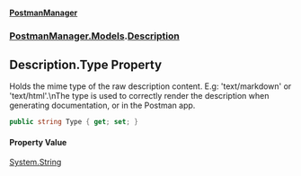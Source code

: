 #### [PostmanManager](PostmanManager.md 'PostmanManager')
### [PostmanManager.Models](PostmanManager.md#PostmanManager.Models 'PostmanManager.Models').[Description](PostmanManager.md#PostmanManager.Models.Description 'PostmanManager.Models.Description')

## Description.Type Property

Holds the mime type of the raw description content. 
E.g: 'text/markdown' or 'text/html'.\nThe type is 
used to correctly render the description when generating 
documentation, or in the Postman app.

```csharp
public string Type { get; set; }
```

#### Property Value
[System.String](https://docs.microsoft.com/en-us/dotnet/api/System.String 'System.String')